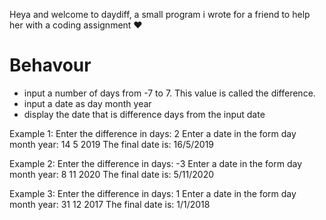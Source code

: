 Heya and welcome to daydiff, a small program i wrote for a friend to help her with a coding assignment ♥

# Behavour
- input a number of days from -7 to 7. This value is called the difference.
- input a date as day month year
- display the date that is difference days from the input date

Example 1:
Enter the difference in days: 2
Enter a date in the form day month year: 14 5 2019
The final date is: 16/5/2019

Example 2:
Enter the difference in days: -3
Enter a date in the form day month year: 8 11 2020
The final date is: 5/11/2020

Example 3:
Enter the difference in days: 1
Enter a date in the form day month year: 31 12 2017
The final date is: 1/1/2018